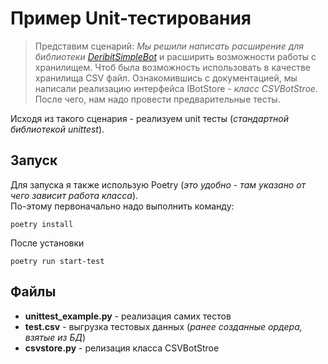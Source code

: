 # Пример Unit-тестирования

> Представим сценарий: *Мы решили написать расширение для библиотеки [DeribitSimpleBot](https://github.com/n-eliseev/deribitsimplebot)* и расширить возможности работы с хранилищем. Чтоб была возможность использовать в качестве хранилища CSV файл. Ознакомившись с документацией, мы написали реализацию интерфейса IBotStore - *класс CSVBotStroe*. После чего, нам надо провести предварительные тесты.

Исходя из такого сценария - реализуем unit тесты (*стандартной библиотекой unittest*).

## Запуск
Для запуска я также использую Poetry (*это удобно - там указано от чего зависит работа класса*).\
По-этому первоначально надо выполнить команду:
```
poetry install
```
После установки
```
poetry run start-test
```

## Файлы

 - **unittest_example.py** - реализация самих тестов
 - **test.csv** - выгрузка тестовых данных (*ранее созданные ордера, взятые из БД*)
  - **csvstore.py** - релизация класса CSVBotStroe